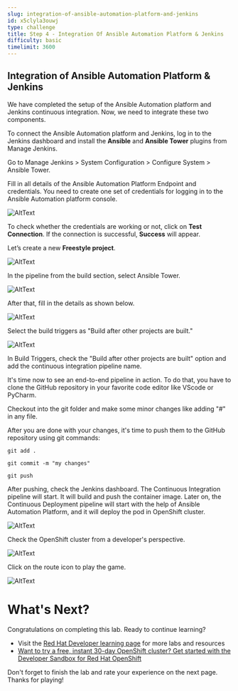 ```yaml
---
slug: integration-of-ansible-automation-platform-and-jenkins
id: x5clyla3ouwj
type: challenge
title: Step 4 - Integration Of Ansible Automation Platform & Jenkins
difficulty: basic
timelimit: 3600
---
```

## Integration of Ansible Automation Platform & Jenkins

We have completed the setup of the Ansible Automation platform and Jenkins continuous integration. Now, we need to integrate these two components.

To connect the Ansible Automation platform and Jenkins, log in to the Jenkins dashboard and install the **Ansible** and **Ansible Tower** plugins from Manage Jenkins.

Go to Manage Jenkins > System Configuration > Configure System > Ansible Tower.

Fill in all details of the Ansible Automation Platform Endpoint and credentials. You need to create one set of credentials for logging in to the Ansible Automation platform console.

![AltText](https://github.com/redhat-developer-demos/ansible-automation-platform-continous-delivery-demo/blob/main/assets/jenkins_tower_conf.png?raw=true)

To check whether the credentials are working or not, click on **Test Connection**. If the connection is successful, **Success** will appear.

Let’s create a new **Freestyle project**.

![AltText](https://github.com/redhat-developer-demos/ansible-automation-platform-continous-delivery-demo/blob/main/assets/jenkins_freestyle_select.png?raw=true)

In the pipeline from the build section, select Ansible Tower.

![AltText](https://github.com/redhat-developer-demos/ansible-automation-platform-continous-delivery-demo/blob/main/assets/jenkins_build_tower_select.png?raw=true)

After that, fill in the details as shown below.

![AltText](https://github.com/redhat-developer-demos/ansible-automation-platform-continuous-delivery-demo/blob/main/assets/jenkins_tower_pipeline_filled.png?raw=true)

Select the build triggers as "Build after other projects are built."

![AltText](https://github.com/redhat-developer-demos/ansible-automation-platform-continuous-delivery-demo/blob/main/assets/jenkins_ci_trigger_in_cd.png?raw=true)

In Build Triggers, check the "Build after other projects are built" option and add the continuous integration pipeline name.

It's time now to see an end-to-end pipeline in action. To do that, you have to clone the GitHub repository in your favorite code editor like VScode or PyCharm.

Checkout into the git folder and make some minor changes like adding "#" in any file.

After you are done with your changes, it's time to push them to the GitHub repository using git commands:

```
git add .
```

```
git commit -m "my changes"
```

```
git push
```

After pushing, check the Jenkins dashboard. The Continuous Integration pipeline will start. It will build and push the container image. Later on, the Continuous Deployment pipeline will start with the help of Ansible Automation Platform, and it will deploy the pod in OpenShift cluster.

![AltText](https://github.com/redhat-developer-demos/ansible-automation-platform-continous-delivery-demo/blob/main/assets/jenkins_cd_op.png?raw=true)

Check the OpenShift cluster from a developer's perspective.

![AltText](https://github.com/redhat-developer-demos/ansible-automation-platform-continuous-delivery-demo/blob/main/assets/openshift_game_deployed.png?raw=true)

Click on the route icon to play the game.

![AltText](https://github.com/redhat-developer-demos/ansible-automation-platform-continous-delivery-demo/blob/main/assets/playing_game.png?raw=true)

# What's Next?

Congratulations on completing this lab. Ready to continue learning?

* Visit the [Red Hat Developer learning page](https://developers.redhat.com/learn) for more labs and resources
* [Want to try a free, instant 30-day OpenShift cluster? Get started with the Developer Sandbox for Red Hat OpenShift](https://developers.redhat.com/developer-sandbox)

Don't forget to finish the lab and rate your experience on the next page. Thanks for playing!